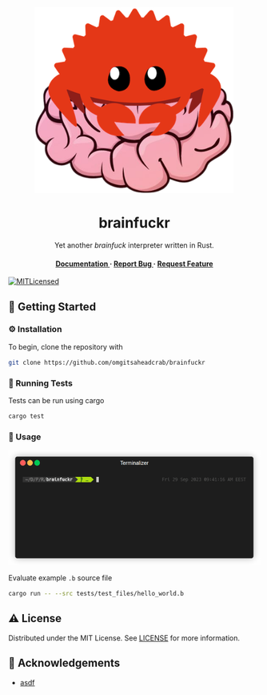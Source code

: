 <div align='center'>
<img src=images/brainfuckr.png alt="logo" width=398 height=371 />
<h1>brainfuckr</h1>
<p>Yet another <em>brainfuck</em> interpreter written in Rust.</p>
<h4> <a href="https://docs.rs/brainfuckr/latest/brainfuckr/"> Documentation </a> <span> · </span> <a href="https://github.com/omgitsaheadcrab/brainfuckr/issues"> Report Bug </a> <span> · </span> <a href="https://github.com/omgitsaheadcrab/brainfuckr/issues"> Request Feature </a> </h4>
</div>

[![MITLicensed](https://img.shields.io/badge/license-MIT-blue.svg)](LICENSE)

## :toolbox: Getting Started

### :gear: Installation

To begin, clone the repository with
```bash
git clone https://github.com/omgitsaheadcrab/brainfuckr
```

### :test_tube: Running Tests

Tests can be run using cargo
```bash
cargo test
```

### :running: Usage

<p align="center">
   <img src="images/brainfuckr.gif" alt="brainfuckr in action!"/>
</p>

Evaluate example `.b` source file 
```bash
cargo run -- --src tests/test_files/hello_world.b
```

## :warning: License

Distributed under the MIT License. See [LICENSE](LICENSE) for more information.

## :gem: Acknowledgements

- [asdf](asdf)
